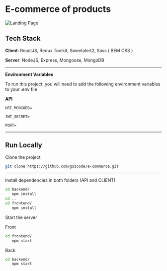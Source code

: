 # E-commerce of products

![Landing Page](https://chipper-gumdrop-c19e4e.netlify.app/static/media/cover.e2edeab17643ab2951c0.jfif)

## Tech Stack

**Client**: ReactJS, Redux Toolkit, Sweetalert2, Sass ( BEM CSS )

**Server**: NodeJS, Express, Mongoose, MongoDB

---

**Environment Variables**

To run this project, you will need to add the following environment variables to your .env file

**API**

`URI_MONGODB=`

`JWT_SECRET=`

`PORT=`

---

## Run Locally

Clone the project

```bash
git clone https://github.com/gszcode/e-commerce.git
```

---

Install dependencies in both folders (API and CLIENT)

```bash
cd backend/
   npm install
cd ..
cd frontend/
   npm install
```

Start the server

Front

```bash
cd frontend/
   npm start
```

Back

```bash
cd backend/
   npm start
```

